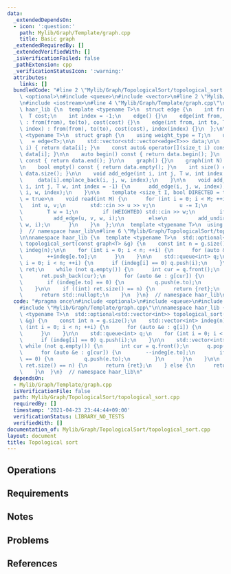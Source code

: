 ```yaml
---
data:
  _extendedDependsOn:
  - icon: ':question:'
    path: Mylib/Graph/Template/graph.cpp
    title: Basic graph
  _extendedRequiredBy: []
  _extendedVerifiedWith: []
  _isVerificationFailed: false
  _pathExtension: cpp
  _verificationStatusIcon: ':warning:'
  attributes:
    links: []
  bundledCode: "#line 2 \"Mylib/Graph/TopologicalSort/topological_sort.cpp\"\n#include\
    \ <optional>\n#include <queue>\n#include <vector>\n#line 2 \"Mylib/Graph/Template/graph.cpp\"\
    \n#include <iostream>\n#line 4 \"Mylib/Graph/Template/graph.cpp\"\n\nnamespace\
    \ haar_lib {\n  template <typename T>\n  struct edge {\n    int from, to;\n  \
    \  T cost;\n    int index = -1;\n    edge() {}\n    edge(int from, int to, T cost)\
    \ : from(from), to(to), cost(cost) {}\n    edge(int from, int to, T cost, int\
    \ index) : from(from), to(to), cost(cost), index(index) {}\n  };\n\n  template\
    \ <typename T>\n  struct graph {\n    using weight_type = T;\n    using edge_type\
    \   = edge<T>;\n\n    std::vector<std::vector<edge<T>>> data;\n\n    auto& operator[](size_t\
    \ i) { return data[i]; }\n    const auto& operator[](size_t i) const { return\
    \ data[i]; }\n\n    auto begin() const { return data.begin(); }\n    auto end()\
    \ const { return data.end(); }\n\n    graph() {}\n    graph(int N) : data(N) {}\n\
    \n    bool empty() const { return data.empty(); }\n    int size() const { return\
    \ data.size(); }\n\n    void add_edge(int i, int j, T w, int index = -1) {\n \
    \     data[i].emplace_back(i, j, w, index);\n    }\n\n    void add_undirected(int\
    \ i, int j, T w, int index = -1) {\n      add_edge(i, j, w, index);\n      add_edge(j,\
    \ i, w, index);\n    }\n\n    template <size_t I, bool DIRECTED = true, bool WEIGHTED\
    \ = true>\n    void read(int M) {\n      for (int i = 0; i < M; ++i) {\n     \
    \   int u, v;\n        std::cin >> u >> v;\n        u -= I;\n        v -= I;\n\
    \        T w = 1;\n        if (WEIGHTED) std::cin >> w;\n        if (DIRECTED)\n\
    \          add_edge(u, v, w, i);\n        else\n          add_undirected(u, v,\
    \ w, i);\n      }\n    }\n  };\n\n  template <typename T>\n  using tree = graph<T>;\n\
    }  // namespace haar_lib\n#line 6 \"Mylib/Graph/TopologicalSort/topological_sort.cpp\"\
    \n\nnamespace haar_lib {\n  template <typename T>\n  std::optional<std::vector<int>>\
    \ topological_sort(const graph<T> &g) {\n    const int n = g.size();\n    std::vector<int>\
    \ indeg(n);\n\n    for (int i = 0; i < n; ++i) {\n      for (auto &e : g[i]) {\n\
    \        ++indeg[e.to];\n      }\n    }\n\n    std::queue<int> q;\n    for (int\
    \ i = 0; i < n; ++i) {\n      if (indeg[i] == 0) q.push(i);\n    }\n\n    std::vector<int>\
    \ ret;\n    while (not q.empty()) {\n      int cur = q.front();\n      q.pop();\n\
    \      ret.push_back(cur);\n      for (auto &e : g[cur]) {\n        --indeg[e.to];\n\
    \        if (indeg[e.to] == 0) {\n          q.push(e.to);\n        }\n      }\n\
    \    }\n\n    if ((int) ret.size() == n) {\n      return {ret};\n    } else {\n\
    \      return std::nullopt;\n    }\n  }\n}  // namespace haar_lib\n"
  code: "#pragma once\n#include <optional>\n#include <queue>\n#include <vector>\n\
    #include \"Mylib/Graph/Template/graph.cpp\"\n\nnamespace haar_lib {\n  template\
    \ <typename T>\n  std::optional<std::vector<int>> topological_sort(const graph<T>\
    \ &g) {\n    const int n = g.size();\n    std::vector<int> indeg(n);\n\n    for\
    \ (int i = 0; i < n; ++i) {\n      for (auto &e : g[i]) {\n        ++indeg[e.to];\n\
    \      }\n    }\n\n    std::queue<int> q;\n    for (int i = 0; i < n; ++i) {\n\
    \      if (indeg[i] == 0) q.push(i);\n    }\n\n    std::vector<int> ret;\n   \
    \ while (not q.empty()) {\n      int cur = q.front();\n      q.pop();\n      ret.push_back(cur);\n\
    \      for (auto &e : g[cur]) {\n        --indeg[e.to];\n        if (indeg[e.to]\
    \ == 0) {\n          q.push(e.to);\n        }\n      }\n    }\n\n    if ((int)\
    \ ret.size() == n) {\n      return {ret};\n    } else {\n      return std::nullopt;\n\
    \    }\n  }\n}  // namespace haar_lib\n"
  dependsOn:
  - Mylib/Graph/Template/graph.cpp
  isVerificationFile: false
  path: Mylib/Graph/TopologicalSort/topological_sort.cpp
  requiredBy: []
  timestamp: '2021-04-23 23:44:44+09:00'
  verificationStatus: LIBRARY_NO_TESTS
  verifiedWith: []
documentation_of: Mylib/Graph/TopologicalSort/topological_sort.cpp
layout: document
title: Topological sort
---
```


## Operations

## Requirements

## Notes

## Problems

## References
